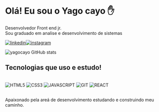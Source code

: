 # Olá! Eu sou o Yago cayo ✋
Desenvolvedor Front end jr.<br/>
Sou graduado em analise e desenvolvimento de sistemas

[![linkedin](https://img.shields.io/badge/LinkedIn-0077B5?style=for-the-badge&logo=linkedin&logoColor=white)](https://www.linkedin.com/in/yago-cayo-41a4641b8/)[![instagram](https://img.shields.io/badge/Instagram-E4405F?style=for-the-badge&logo=instagram&logoColor=white)](https://instagram.com/yago.cayo)

![yagocayo GitHub stats](https://github-readme-stats.vercel.app/api?username=yagocayo&show_icons=true&theme=transparent)

## Tecnologias que uso e estudo!

<div style="display: inline_block"><br/>
      <img align="center" alt="HTML5" src="https://img.shields.io/badge/HTML5-E34F26?style=for-the-badge&logo=html5&logoColor=white"/>
      <img align="center" alt="CSS3" src="https://img.shields.io/badge/CSS3-1572B6?style=for-the-badge&logo=css3&logoColor=white"/>
      <img align="center" alt="JAVASCRIPT" src="https://img.shields.io/badge/JavaScript-F7DF1E?style=for-the-badge&logo=javascript&logoColor=black"/>
      <img align="center" alt="GIT" src="https://img.shields.io/badge/GIT-E44C30?style=for-the-badge&logo=git&logoColor=white"/>
      <img align="center" alt="REACT" src="https://img.shields.io/badge/React-20232A?style=for-the-badge&logo=react&logoColor=61DAFB"/>
      
  </div><br/>
  
Apaixonado pela areá de desenvolvimento estudando e construindo meu caminho.
  
  
